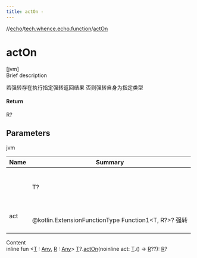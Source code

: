 ```yaml
---
title: actOn -
---
```

//[echo](../index.md)/[tech.whence.echo.function](index.md)/[actOn](act-on.md)



# actOn  
[jvm]  
Brief description  


若强转存在执行指定强转返回结果 否则强转自身为指定类型



#### Return  


R?



## Parameters  
  
jvm  
  
|  Name|  Summary| 
|---|---|
| <receiver>| <br><br>T?<br><br>
| act| <br><br>@kotlin.ExtensionFunctionType Function1<T, R?>? 强转<br><br>
  
  
Content  
inline fun <[T](act-on.md) : [Any](https://kotlinlang.org/api/latest/jvm/stdlib/kotlin/-any/index.html), [R](act-on.md) : [Any](https://kotlinlang.org/api/latest/jvm/stdlib/kotlin/-any/index.html)> [T](act-on.md)?.[actOn](act-on.md)(noinline act: [T](act-on.md).() -> [R](act-on.md)??): [R](act-on.md)?  



